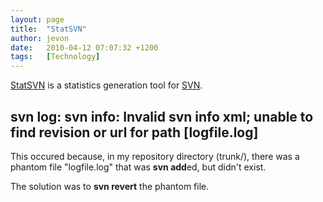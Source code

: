 ```yaml
---
layout: page
title:  "StatSVN"
author: jevon
date:   2010-04-12 07:07:32 +1200
tags:   [Technology]
---
```


[StatSVN](statsvn.md) is a statistics generation tool for [SVN](svn.md).

## svn log: svn info: Invalid svn info xml; unable to find revision or url for path [logfile.log]
This occured because, in my repository directory (trunk/), there was a phantom file "logfile.log" that was **svn add**ed, but didn't exist.

The solution was to **svn revert** the phantom file.
